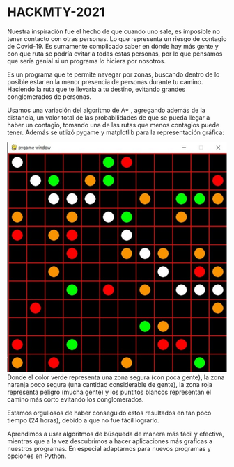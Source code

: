 # HACKMTY-2021
Nuestra inspiración fue el hecho de que cuando uno sale, es imposible no tener contacto con otras personas. Lo que representa un riesgo de contagio de Covid-19. Es sumamente complicado saber en dónde hay más gente y con que ruta se podría evitar a todas estas personas, por lo que pensamos que sería genial si un programa lo hiciera por nosotros.

Es un programa que te permite navegar por zonas, buscando dentro de lo posible estar en la menor presencia de personas durante tu camino. Haciendo la ruta que te llevaría a tu destino, evitando grandes conglomerados de personas.

Usamos una variación del algoritmo de A* , agregando además de la distancia, un valor total de las probabilidades de que se pueda llegar a haber un contagio, tomando una de las rutas que menos contagios puede tener. Además se utlizó pygame y matplotlib para la representación gráfica:

![Image Text](https://github.com/axelqc/HACKMTY-2021/blob/main/gallery.jpg)
Donde el color verde representa una zona segura (con poca gente), la zona naranja poco segura (una cantidad considerable de gente), la zona roja representa peligro (mucha gente) y los puntitos blancos representan el camino más corto evitando los conglomerados.

Estamos orgullosos de haber conseguido estos resultados en tan poco tiempo (24 horas), debido a que no fue fácil lograrlo.

Aprendimos a usar algoritmos de búsqueda de manera más fácil y efectiva, mientras que a la vez descubrimos a hacer aplicaciones más graficas a nuestros programas. En especial adaptarnos para nuevos programas y opciones en Python.
